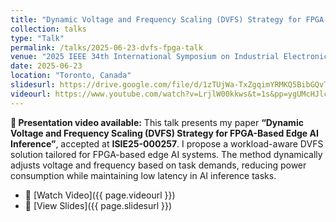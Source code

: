 ```yaml
---
title: "Dynamic Voltage and Frequency Scaling (DVFS) Strategy for FPGA-Based Edge AI Inference"
collection: talks
type: "Talk"
permalink: /talks/2025-06-23-dvfs-fpga-talk
venue: "2025 IEEE 34th International Symposium on Industrial Electronics (ISIE)"
date: 2025-06-23
location: "Toronto, Canada"
slidesurl: https://drive.google.com/file/d/1zTUjWa-TxZgqimYRMKQ5BibGQvTcKTTn/view?usp=sharing
videourl: https://www.youtube.com/watch?v=LrjlW00kkws&t=1s&pp=ygUMcHJlc2VudGF0aW9u
---
```

**🎤 Presentation video available:**
This talk presents my paper **“Dynamic Voltage and Frequency Scaling (DVFS) Strategy for FPGA-Based Edge AI Inference”**, accepted at **ISIE25-000257**.
I propose a workload-aware DVFS solution tailored for FPGA-based edge AI systems. The method dynamically adjusts voltage and frequency based on task demands, reducing power consumption while maintaining low latency in AI inference tasks.

- 🎥 [Watch Video]({{ page.videourl }})
- 📑 [View Slides]({{ page.slidesurl }})
